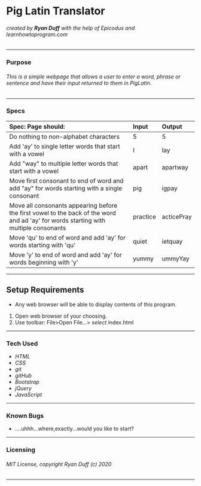 # Pig Latin Translator

###### created by **Ryan Duff** with the help of Epicodus and learnhowtoprogram.com
---
### Purpose
###### This is a simple webpage that allows a user to enter a word, phrase or sentence and have their input returned to them in PigLatin.
---
### Specs
| Spec: Page should: | Input | Output |
|:-|:-|:-|
| Do nothing to non-alphabet characters | 5|5|
| Add 'ay' to single letter words that start with a vowel|I|Iay|
|Add "way" to multiple letter words that start with a vowel|apart|apartway|
|Move first consonant to end of word and add "ay" for words starting with a single consonant|pig|igpay|
|Move all consonants appearing before the first vowel to the back of the word and ad 'ay' for words starting with multiple consonants|practice|acticePray|
|Move 'qu' to end of word and add 'ay' for words starting with 'qu'|quiet|ietquay|
|Move 'y' to end of word and add 'ay' for words beginning with 'y'|yummy|ummyYay|
---
## Setup Requirements
 * Any web browser will be able to display contents of this program. 
 1. Open web browser of your choosing.
 2. Use toolbar: File>Open File...> *select* index.html
---
### Tech Used
* *HTML*
* *CSS*
* *git*
* *gitHub*
* *Bootstrap*
* *jQuery*
* *JavaScript*
---
### Known Bugs
 * ....uhhh...where,exactly...would you like to start?
---
### Licensing
###### MIT License, copyright Ryan Duff (c) 2020
---